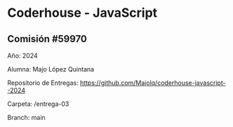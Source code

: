 # Coderhouse - JavaScript

## Comisión #59970

Año: 2024

Alumna: Majo López Quintana

Repositorio de Entregas: https://github.com/Majolq/coderhouse-javascript--2024

Carpeta: /entrega-03

Branch: main
